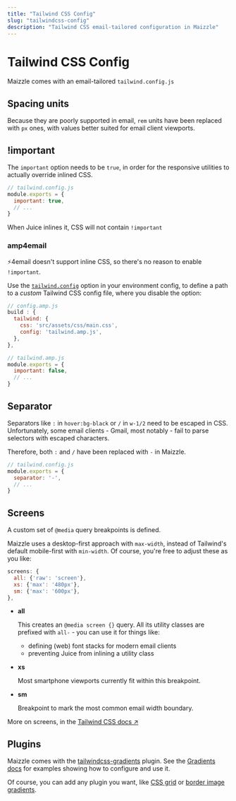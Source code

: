 ```yaml
---
title: "Tailwind CSS Config"
slug: "tailwindcss-config"
description: "Tailwind CSS email-tailored configuration in Maizzle"
---
```


# Tailwind CSS Config

Maizzle comes with an email-tailored `tailwind.config.js`

## Spacing units

Because they are poorly supported in email, `rem` units have been replaced with `px` ones, with values better suited for email client viewports.

## !important

The `important` option needs to be `true`, in order for the responsive utilities to actually override inlined CSS.

```js
// tailwind.config.js
module.exports = {
  important: true,
  // ...
}
```

<div class="bg-gray-100 border-l-4 border-gradient-b-ocean-light p-4 mb-4 text-md" role="alert">
  <div class="text-gray-600">When Juice inlines it, CSS will not contain <code class="shiki-inline">!important</code></div>
</div>

### amp4email

⚡4email doesn't support inline CSS, so there's no reason to enable `!important`.

Use the [`tailwind.config`](/docs/build-paths/#tailwind) option in your environment config, to define a path to a _custom_ Tailwind CSS config file, where you disable the option:

```js
// config.amp.js
build : {
  tailwind: {
    css: 'src/assets/css/main.css',
    config: 'tailwind.amp.js',
  },
},

// tailwind.amp.js
module.exports = {
  important: false,
  // ...
}
```

## Separator

Separators like `:` in `hover:bg-black` or `/` in `w-1/2` need to be escaped in CSS. Unfortunately, some email clients - Gmail, most notably - fail to parse selectors with escaped characters.

Therefore, both `:` and `/` have been replaced with `-` in Maizzle.

```js
// tailwind.config.js
module.exports = {
  separator: '-',
  // ...
}
```

## Screens

A custom set of `@media` query breakpoints is defined.

Maizzle uses a desktop-first approach with `max-width`, instead of Tailwind's default mobile-first with `min-width`. Of course, you're free to adjust these as you like:

```js
screens: {
  all: {'raw': 'screen'},
  xs: {'max': '480px'},
  sm: {'max': '600px'},
},
```

- **all** 
  
  This creates an `@media screen {}` query. All its utility classes are prefixed with `all-` - you can use it for things like: 
    
    - defining (web) font stacks for modern email clients 
    - preventing Juice from inlining a utility class

- **xs** 
  
  Most smartphone viewports currently fit within this breakpoint.

- **sm** 

  Breakpoint to mark the most common email width boundary.

More on screens, in the [Tailwind CSS docs &nearr;](https://tailwindcss.com/docs/responsive-design)

## Plugins

Maizzle comes with the [tailwindcss-gradients](https://www.npmjs.com/package/tailwindcss-gradients) plugin.
See the [Gradients docs](/docs/gradients/) for examples showing how to configure and use it.

Of course, you can add any plugin you want, like [CSS grid](https://www.npmjs.com/package/tailwindcss-grid) or [border image gradients](https://www.npmjs.com/package/tailwindcss-border-gradients).
